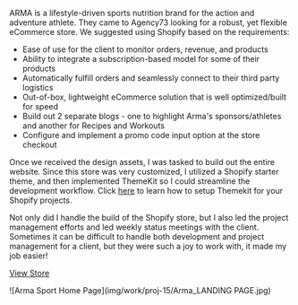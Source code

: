 ARMA is a lifestyle-driven sports nutrition brand for the action and adventure athlete. They came to Agency73 looking for a robust, yet flexible eCommerce store. We suggested using Shopify based on the requirements:

- Ease of use for the client to monitor orders, revenue, and products
- Ability to integrate a subscription-based model for some of their products
- Automatically fulfill orders and seamlessly connect to their third party logistics
- Out-of-box, lightweight eCommerce solution that is well optimized/built for speed
- Build out 2 separate blogs - one to highlight Arma's sponsors/athletes and another for Recipes and Workouts
- Configure and implement a promo code input option at the store checkout

Once we received the design assets, I was tasked to build out the entire website. Since this store was very customized, I utilized a Shopify starter theme, and then implemented ThemeKit so I could streamline the development workflow. Click <a href="https://www.kristasimmons.io/blog/shopify-dev-workflow/">here</a> to learn how to setup Themekit for your Shopify projects.

Not only did I handle the build of the Shopify store, but I also led the project management efforts and led weekly status meetings with the client. Sometimes it can be difficult to handle both development and project management for a client, but they were such a joy to work with, it made my job easier!

<a href="https://armasport.com/" target="_blank"><i class="fa fa-github"></i>View Store</a>

![Arma Sport Home Page](img/work/proj-15/Arma_LANDING PAGE.jpg)
